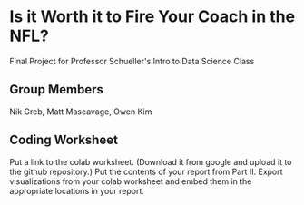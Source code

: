 # Is it Worth it to Fire Your Coach in the NFL?
Final Project for Professor Schueller's Intro to Data Science Class



## Group Members
Nik Greb, Matt Mascavage, Owen Kim

## Coding Worksheet


Put a link to the colab worksheet. (Download it from google and upload it to the github repository.)
Put the contents of your report from Part II.
Export visualizations from your colab worksheet and embed them in the appropriate locations in your report.






















